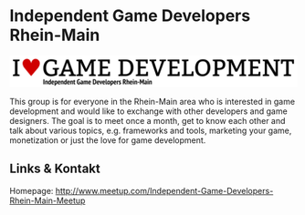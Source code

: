 # Independent Game Developers Rhein-Main
![Independent Game Developers Rhein-Main](./igd.logo.png)

This group is for everyone in the Rhein-Main area who is interested in game development and would like
to exchange with other developers and game designers. The goal is to meet once a month, get to know each other
and talk about various topics, e.g. frameworks and tools, marketing your game, monetization or just the love for
game development.


## Links &amp; Kontakt

Homepage: <http://www.meetup.com/Independent-Game-Developers-Rhein-Main-Meetup>











